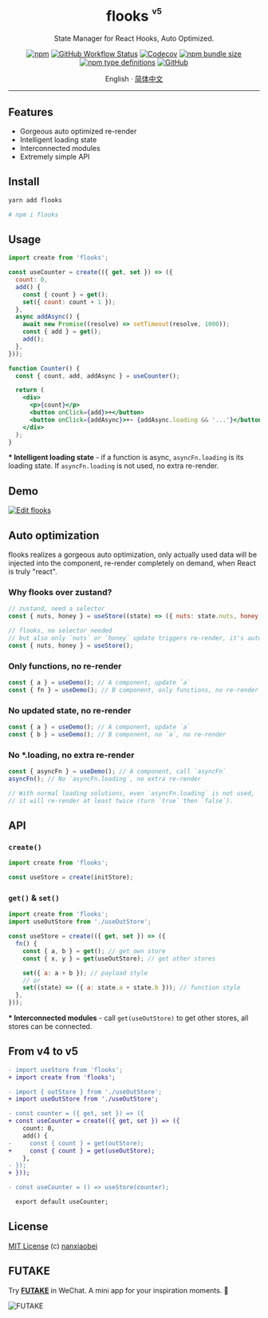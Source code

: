 <div align="center">
<h1>flooks <sup><sup><sub>v5</sub></sup></sup></h1>

State Manager for React Hooks, Auto Optimized.

[![npm](https://img.shields.io/npm/v/flooks?style=flat-square)](https://www.npmjs.com/package/flooks)
[![GitHub Workflow Status](https://img.shields.io/github/workflow/status/nanxiaobei/flooks/Test?style=flat-square)](https://github.com/nanxiaobei/flooks/actions?query=workflow%3ATest)
[![Codecov](https://img.shields.io/codecov/c/github/nanxiaobei/flooks?style=flat-square)](https://codecov.io/gh/nanxiaobei/flooks)
[![npm bundle size](https://img.shields.io/bundlephobia/minzip/flooks?style=flat-square)](https://bundlephobia.com/result?p=flooks)
[![npm type definitions](https://img.shields.io/npm/types/typescript?style=flat-square)](https://github.com/nanxiaobei/flooks/blob/main/src/index.ts)
[![GitHub](https://img.shields.io/github/license/nanxiaobei/flooks?style=flat-square)](https://github.com/nanxiaobei/flooks/blob/main/LICENSE)

English · [简体中文](./README.zh-CN.md)

</div>

---

## Features

- Gorgeous auto optimized re-render
- Intelligent loading state
- Interconnected modules
- Extremely simple API

## Install

```sh
yarn add flooks

# npm i flooks
```

## Usage

```jsx
import create from 'flooks';

const useCounter = create(({ get, set }) => ({
  count: 0,
  add() {
    const { count } = get();
    set({ count: count + 1 });
  },
  async addAsync() {
    await new Promise((resolve) => setTimeout(resolve, 1000));
    const { add } = get();
    add();
  },
}));

function Counter() {
  const { count, add, addAsync } = useCounter();

  return (
    <div>
      <p>{count}</p>
      <button onClick={add}>+</button>
      <button onClick={addAsync}>+~ {addAsync.loading && '...'}</button>
    </div>
  );
}
```

**\* Intelligent loading state** - if a function is async, `asyncFn.loading` is its loading state. If `asyncFn.loading` is not used, no extra re-render.

## Demo

[![Edit flooks](https://codesandbox.io/static/img/play-codesandbox.svg)](https://codesandbox.io/s/flooks-gqye5?file=/src/Home.jsx)

## Auto optimization

flooks realizes a gorgeous auto optimization, only actually used data will be injected into the component, re-render completely on demand, when React is truly "react".

### Why flooks over zustand?

```js
// zustand, need a selector
const { nuts, honey } = useStore((state) => ({ nuts: state.nuts, honey: state.honey }));

// flooks, no selector needed
// but also only `nuts` or `honey` update triggers re-render, it's automatic!
const { nuts, honey } = useStore();
```

### Only functions, no re-render

```js
const { a } = useDemo(); // A component, update `a`
const { fn } = useDemo(); // B component, only functions, no re-render
```

### No updated state, no re-render

```js
const { a } = useDemo(); // A component, update `a`
const { b } = useDemo(); // B component, no `a`, no re-render
```

### No \*.loading, no extra re-render

```js
const { asyncFn } = useDemo(); // A component, call `asyncFn`
asyncFn(); // No `asyncFn.loading`, no extra re-render

// With normal loading solutions, even `asyncFn.loading` is not used,
// it will re-render at least twice (turn `true` then `false`).
```

## API

### `create()`

```js
import create from 'flooks';

const useStore = create(initStore);
```

### `get()` & `set()`

```js
import create from 'flooks';
import useOutStore from './useOutStore';

const useStore = create(({ get, set }) => ({
  fn() {
    const { a, b } = get(); // get own store
    const { x, y } = get(useOutStore); // get other stores

    set({ a: a + b }); // payload style
    // or
    set((state) => ({ a: state.a + state.b })); // function style
  },
}));
```

**\* Interconnected modules** - call `get(useOutStore)` to get other stores, all stores can be connected.

## From v4 to v5

```diff
- import useStore from 'flooks';
+ import create from 'flooks';

- import { outStore } from './useOutStore';
+ import useOutStore from './useOutStore';

- const counter = ({ get, set }) => ({
+ const useCounter = create(({ get, set }) => ({
    count: 0,
    add() {
-     const { count } = get(outStore);
+     const { count } = get(useOutStore);
    },
- });
+ }));

- const useCounter = () => useStore(counter);

  export default useCounter;
```

## License

[MIT License](https://github.com/nanxiaobei/flooks/blob/main/LICENSE) (c) [nanxiaobei](https://lee.so/)

## FUTAKE

Try [**FUTAKE**](https://sotake.com/f) in WeChat. A mini app for your inspiration moments. 🌈

![FUTAKE](https://s3.jpg.cm/2021/09/21/IFG3wi.png)
